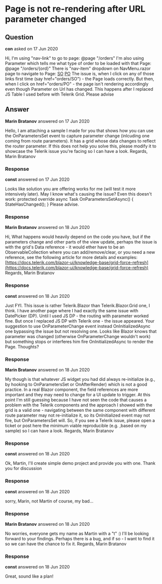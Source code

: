 # Page is not re-rendering after URL parameter changed

## Question

**con** asked on 17 Jun 2020

Hi, I'm using "nav-link" to go to page: @page "/orders" I'm also using Parameter which tells me what type of order to be loaded with that Page: @page "/orders/{ord}" There is "nav-item" dropdown on NavMenu.razor page to navigate to Page: <a class="dropdown-item" href="orders/SO">SO</a> <a class="dropdown-item" href="orders/PO">PO</a> The issue is, when I click on any of those links first time (say href="orders/SO") - the Page loads correctly. But then, when I click on href="orders/PO" - the page isn't rendering accordingly even though Parameter on Url has changed. This happens after I replaced JS Table I used before with Telerik Grid. Please advise

## Answer

**Marin Bratanov** answered on 17 Jun 2020

Hello, I am attaching a sample I made for you that shows how you can use the OnParametersSet event to capture parameter change (inlcuding one coming from route parameters). It has a grid whose data changes to reflect the router parameter. If this does not help you solve this, please modify it to showcase the Telerik issue you're facing so I can have a look. Regards, Marin Bratanov

### Response

**const** answered on 17 Jun 2020

Looks like solution you are offering works for me (will test it more intensively later). May I know what's causing the issue? Even this doesn't work: protected override async Task OnParametersSetAsync() { StateHasChanged(); } Please advise.

### Response

**Marin Bratanov** answered on 18 Jun 2020

Hi, What happens would heavily depend on the code you have, but if the parameters change and other parts of the view update, perhaps the issue is with the grid's Data reference - it would ether have to be an ObservableCollection where you can add/remove/clear, or you need a new reference, see the following article for more details and examples: [https://docs.telerik.com/blazor-ui/knowledge-base/grid-force-refresh](https://docs.telerik.com/blazor-ui/knowledge-base/grid-force-refresh) Regards, Marin Bratanov

### Response

**const** answered on 18 Jun 2020

Just FYI. This issue is rather Telerik.Blazor than Telerik.Blazor.Grid one, I think. I have another page where I had exactly the same issue with DatePicker (DP). Until I used JS DP - the routing with parameter worked fine. But once I replaced JS DP with Telerik one - the issue appeared. Your suggestion to use OnParameterChange event instead OnInitializedAsync one bypassing the issue but not resolving one. Looks like Blazor knows that parameter was changed (otherwise OnParameterChange wouldn't work) but something stops or interferes him fire OnInitializedAsync to render the Page. Thoughts?

### Response

**Marin Bratanov** answered on 18 Jun 2020

My though is that whatever JS widget you had did always re-initialize (e.g., by hooking to OnParametersSet or OnAfterRender) which is not a good practice. In a real Blazor component, the field references are more important and they may need to change for a UI update to trigger. At this point I'm still guessing because I have not seen the code that causes a problem with the Telerik components and the approach I showed with the grid is a valid one - navigating between the same component with different route parameter may not re-initialize it, so its OnInitialized event may not fire, but OnParametersSet will. So, if you see a Telerik issue, please open a ticket or post here the minimum viable reproducible (e.g. ,based on my sample) so I can have a look. Regards, Marin Bratanov

### Response

**const** answered on 18 Jun 2020

Ok, Martin, I'll create simple demo project and provide you with one. Thank you for discussion

### Response

**const** answered on 18 Jun 2020

sorry, Marin, not Martin of course, my bad...

### Response

**Marin Bratanov** answered on 18 Jun 2020

No worries, everyone gets my name as Martin with a "t" :) I'll be looking forward to your findings. Perhaps there is a bug, and if so - I want to find it so we can have the chance to fix it. Regards, Marin Bratanov

### Response

**const** answered on 18 Jun 2020

Great, sound like a plan!
